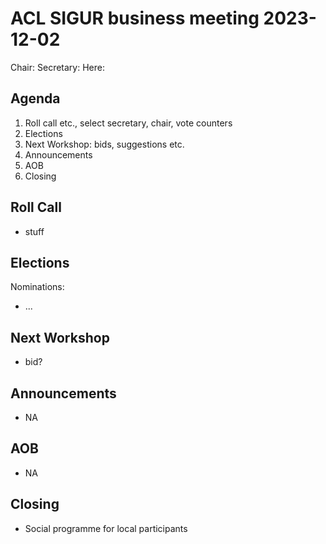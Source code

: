 # ACL SIGUR business meeting 2023-12-02

Chair:
Secretary:
Here: 

## Agenda

1. Roll call etc., select secretary, chair, vote counters
2. Elections
3. Next Workshop: bids, suggestions etc.
4. Announcements
5. AOB
6. Closing

## Roll Call

- stuff

## Elections

Nominations:

- ...

## Next Workshop

- bid?

## Announcements

- NA

## AOB

- NA

## Closing

- Social programme for local participants
